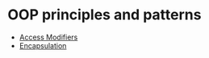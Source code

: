 # OOP principles and patterns

* [Access Modifiers](https://github.com/M-krishna/OOP/tree/main/access_modifiers_python)
* [Encapsulation](https://github.com/M-krishna/OOP/tree/main/encapsulation)

